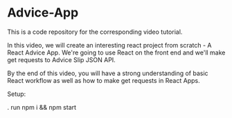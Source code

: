 # Advice-App
This is a code repository for the corresponding video tutorial.

In this video, we will create an interesting react project from scratch - A React Advice App. We're going to use React on the front end and we'll make get requests to Advice Slip JSON API.

By the end of this video, you will have a strong understanding of basic React workflow as well as how to make get requests in React Apps.

Setup:

. run npm i && npm start
